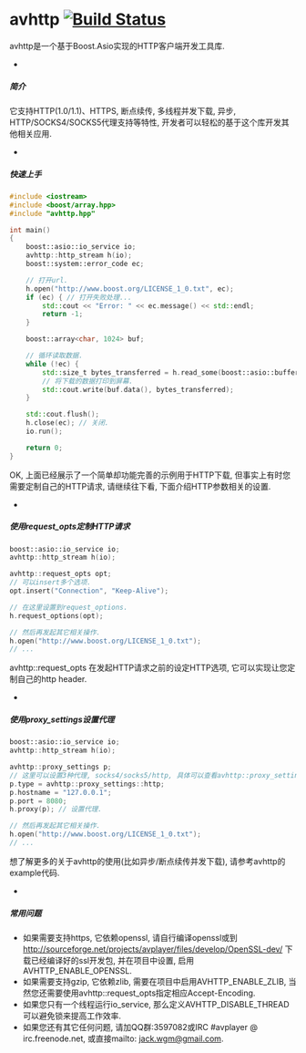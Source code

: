 avhttp [![Build Status](https://travis-ci.org/avplayer/avhttp.png?branch=master)](https://travis-ci.org/avplayer/avhttp)
======

avhttp是一个基于Boost.Asio实现的HTTP客户端开发工具库.

-
##### 简介


它支持HTTP(1.0/1.1)、HTTPS, 断点续传, 多线程并发下载, 异步, HTTP/SOCKS4/SOCKS5代理支持等特性, 开发者可以轻松的基于这个库开发其他相关应用.

-
##### 快速上手

``` c++
#include <iostream>
#include <boost/array.hpp>
#include "avhttp.hpp"

int main()
{
	boost::asio::io_service io;
	avhttp::http_stream h(io);
	boost::system::error_code ec;

	// 打开url.
	h.open("http://www.boost.org/LICENSE_1_0.txt", ec);
	if (ec) { // 打开失败处理...
		std::cout << "Error: " << ec.message() << std::endl;
		return -1;
	}

	boost::array<char, 1024> buf;

	// 循环读取数据.
	while (!ec) {
		std::size_t bytes_transferred = h.read_some(boost::asio::buffer(buf), ec);
		// 将下载的数据打印到屏幕.
		std::cout.write(buf.data(), bytes_transferred);
	}

	std::cout.flush();
	h.close(ec); // 关闭.
	io.run();

	return 0;
}
``` 


OK, 上面已经展示了一个简单却功能完善的示例用于HTTP下载, 但事实上有时您需要定制自己的HTTP请求, 请继续往下看, 下面介绍HTTP参数相关的设置.


-

##### 使用request_opts定制HTTP请求

``` c++
boost::asio::io_service io;
avhttp::http_stream h(io);

avhttp::request_opts opt;
// 可以insert多个选项.
opt.insert("Connection", "Keep-Alive");

// 在这里设置到request_options.
h.request_options(opt);

// 然后再发起其它相关操作.
h.open("http://www.boost.org/LICENSE_1_0.txt");
// ...
``` 

avhttp::request_opts 在发起HTTP请求之前的设定HTTP选项, 它可以实现让您定制自己的http header.

-


##### 使用proxy_settings设置代理

``` c++
boost::asio::io_service io;
avhttp::http_stream h(io);

avhttp::proxy_settings p;
// 这里可以设置3种代理, socks4/socks5/http, 具体可以查看avhttp::proxy_settings的声明.
p.type = avhttp::proxy_settings::http;
p.hostname = "127.0.0.1";
p.port = 8080;
h.proxy(p); // 设置代理.

// 然后再发起其它相关操作.
h.open("http://www.boost.org/LICENSE_1_0.txt");
// ...
``` 

想了解更多的关于avhttp的使用(比如异步/断点续传并发下载), 请参考avhttp的example代码.

-


##### 常用问题

* 如果需要支持https, 它依赖openssl, 请自行编译openssl或到 http://sourceforge.net/projects/avplayer/files/develop/OpenSSL-dev/ 下载已经编译好的ssl开发包, 并在项目中设置, 启用AVHTTP_ENABLE_OPENSSL.
* 如果需要支持gzip, 它依赖zlib, 需要在项目中启用AVHTTP_ENABLE_ZLIB, 当然您还需要使用avhttp::request_opts指定相应Accept-Encoding.
* 如果您只有一个线程运行io_service, 那么定义AVHTTP_DISABLE_THREAD可以避免锁来提高工作效率.
* 如果您还有其它任何问题, 请加QQ群:3597082或IRC #avplayer @ irc.freenode.net, 或直接mailto: jack.wgm@gmail.com.
